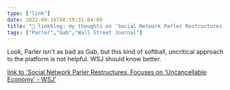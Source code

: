```yaml
---
type: ["link"]
date: 2022-09-16T08:59:31-04:00
title: "🔗 linkblog: my thoughts on 'Social Network Parler Restructures, Focuses on ‘Uncancellable Economy’ - WSJ'"
tags: ["Parler","Gab","Wall Street Journal"]
---
```

Look, Parler isn't as bad as Gab, but this kind of softball, uncritical approach to the platform is not helpful. WSJ should know better.
 

[link to 'Social Network Parler Restructures, Focuses on ‘Uncancellable Economy’ - WSJ'](https://www.wsj.com/articles/social-network-parler-restructures-focuses-on-uncancellable-economy-11663300014)
